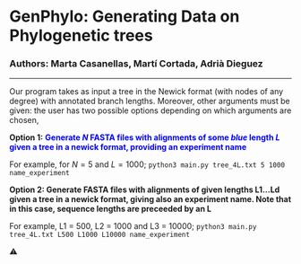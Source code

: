 # GenPhylo: Generating Data on Phylogenetic trees

### Authors: Marta Casanellas, Martí Cortada, Adrià Dieguez

---

Our program takes as input a tree in the Newick format (with nodes of any degree) with annotated branch lengths. Moreover, other arguments must be given: the user has two possible options depending on which arguments are chosen,

**Option 1:** <span style="color:blue"> **Generate $N$ FASTA files with alignments of some <em>blue</em> length $L$ given a tree in a newick format, providing an experiment name** </span>

For example, for $N = 5$ and $L = 1000$;
```python3 main.py tree_4L.txt 5 1000 name_experiment```

**Option 2: Generate FASTA files with alignments of given lengths L1...Ld given a tree in a newick format, giving also an experiment name. Note that in this case, sequence lengths are preceeded by an L**

For example, L1 = 500, L2 = 1000 and L3 = 10000;
```python3 main.py tree_4L.txt L500 L1000 L10000 name_experiment```

⚠️



